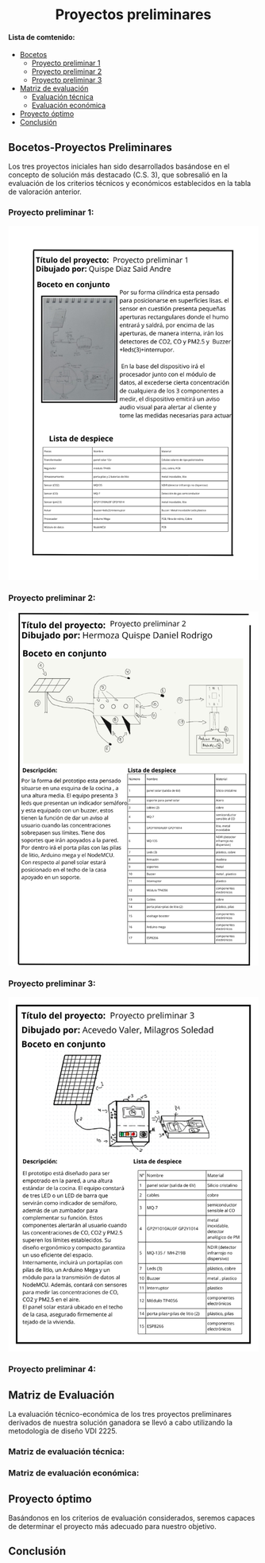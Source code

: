 <h1 align="center">Proyectos preliminares</h1>

#### Lista de comtenido:
* [Bocetos](#bocetos-proyectos-preliminares)
  * [Proyecto preliminar 1](#proyecto-preliminar-1)
  * [Proyecto preliminar 2](#proyecto-preliminar-2)
  * [Proyecto preliminar 3](#proyecto-preliminar-3)
* [Matriz de evaluación](#matriz-de-evaluación)
    * [Evaluación técnica](#matriz-de-evaluación-técnica)
    * [Evaluación económica](#matriz-de-evaluación-económica)
* [Proyecto óptimo](#proyecto-óptimo) 
* [Conclusión](#conclusión)   

## Bocetos-Proyectos Preliminares
Los tres proyectos iniciales han sido desarrollados basándose en el concepto de solución más destacado (C.S. 3), que sobresalió en la evaluación de los criterios técnicos y económicos establecidos en la tabla de valoración anterior.
### Proyecto preliminar 1:
![Boceto1](../../../Imagenes/img_hito1/boceto1.png)
### Proyecto preliminar 2:
![boceto2](../../../Imagenes/img_hito1/boceto2.png)
### Proyecto preliminar 3:
![boceto3](../../../Imagenes/img_hito1/boceto3.png)
### Proyecto preliminar 4:

## Matriz de Evaluación
La evaluación técnico-económica de los tres proyectos preliminares derivados de nuestra solución ganadora se llevó a cabo utilizando la metodología de diseño VDI 2225.
### Matriz de evaluación técnica:
### Matriz de evaluación económica:

## Proyecto óptimo
 Basándonos en los criterios de evaluación considerados, seremos capaces de determinar el proyecto más adecuado para nuestro objetivo.
## Conclusión